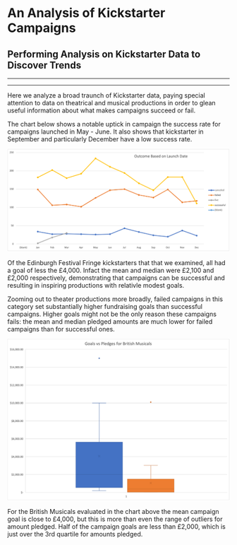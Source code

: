 # An Analysis of Kickstarter Campaigns
## Performing Analysis on Kickstarter Data to Discover Trends
---
---
Here we analyze a broad traunch of Kickstarter data, paying special attention to data on theatrical and musical productions in order to glean useful information about what makes campaigns succeed or fail.  

The chart below shows a notable uptick in campaign the success rate for campaigns launched in May - June. It also shows that kickstarter in September and particularly December have a low success rate.

![Outcome Based on Launch Date.png](https://github.com/brendan-oi/kickstarter-analysis/blob/main/Outcome%20Based%20on%20Launch%20Date.png)

Of the Edinburgh Festival Fringe kickstarters that that we examined, all had a goal of less the £4,000. Infact the mean and median were £2,100 and £2,000 respectively, demonstrating that campaigns can be successful and resulting in inspiring productions with relativle modest goals.

Zooming out to theater productions more broadly, failed campaigns in this category set substantially higher fundraising goals than successful campaigns. Higher goals might not be the only reason these campaigns fails: the mean and median pledged amounts are much lower for failed campaigns than for successful ones. 

![GoalvPledgesBritishMusicals.png](https://github.com/brendan-oi/kickstarter-analysis/blob/main/GoalvPledgesBritishMusicals.png)

For the British Musicals evaluated in the chart above the mean campaign goal is close to £4,000, but this is more than even the range of outliers for amount pledged. Half of the campaign goals are less than £2,000, which is just over the 3rd quartile for amounts pledged.
